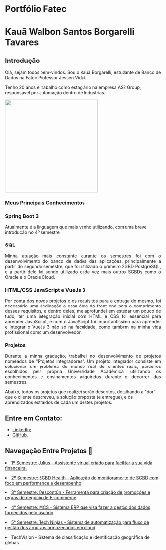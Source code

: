 # Portfólio Fatec

# Kauã Walbon Santos Borgarelli Tavares

## Introdução

Olá, sejam todos bem-vindos. Sou o Kauã Borgarelli, estudante de Banco de Dados na Fatec Professor Jessen Vidal.

Tenho 20 anos e trabalho como estagiário na empresa AS2 Group, responsável por automação dentro de Industrias. <br/>

<img src ="https://github.com/Borgarelli/Portfolio-Fatec/assets/79945984/76f2e3ea-1d17-4e14-a281-cf2e2e39b239" width="300"/>



### Meus Principais Conhecimentos

### Spring Boot 3
Atualmente é a linguagem que mais venho utilizando, com uma breve introdução no 4º semestre 

### SQL
<p style="text-align: justify;">
Minha atuação mais constante durante os semestres foi com o desenvolvimento do banco de dados das aplicações, principalmente a partir do segundo semestre, que foi utilizado o primeiro SGBD PostgreSQL, e a partir dele foi sendo utilizado cada vez mais outros SGBDs como o Oracle e o Oracle Cloud.</p>

### HTML/CSS JavaScript e VueJs 3
<p style="text-align: justify;">
Por conta dos novos projetos e os requisitos para a entrega do mesmo, foi necessário uma dedicação a essa área do front-end para o comprimento desses requisitos, e dentro deles, me aprofundei em estudar um pouco de tudo, ter uma integração inicial com HTML e CSS foi essencial para aprender JavaScript, e com o JavaScript foi importantissimo para aprender e integrar o VueJs 3 não só na faculdade, como também na minha vida profissional como um desenvolvedor.
</p>

### Projetos

<p style="text-align: justify;">
Durante a minha gradução, trabalhei no desenvolvimento de projetos nomeados de "Projetos integradores". Um projeto integrador consiste em solucionar um problema do mundo real de clientes reais, parceiros escolhidos pela própria Universidade Acadêmica, utilizando os conhecimentos e ensinamentos adquiridos durante o decorrer dos semestres.

Abaixo, todos os projetos que realizei serão descritos, detalhando a "dor" que o cliente descreveu, a solução proposta (e entregue), e os aprendizados extraídos de cada um destes projetos.
</p>

## Entre em Contato:

- [LinkedIn;](https://www.linkedin.com/in/kau%C3%A3-borgarelli-5bb67220a/)
- [GitHub.](https://github.com/Borgarelli)

## Navegação Entre Projetos :link:
 
<p align="justify" style="font-family:roboto;"><li><a href="https://github.com/Borgarelli/Portfolio-Fatec/blob/main/Julius.md"> 1º Semestre: Julius - Assistente virtual criado para facilitar a sua vida financeira.</a></li></p>
<p align="justify" style="font-family:roboto;"><li><a href="https://github.com/Borgarelli/Portfolio-Fatec/blob/main/SGBD_Health.md"> 2º Semestre: SGBD Health - Aplicação de monitoramento de SGBD com foco em performance e desempenho</a></li></p>
<p align="justify" style="font-family:roboto;"><li><a href="https://github.com/Borgarelli/Portfolio-Fatec/blob/main/Descont0n.md"> 3° Semestre: Descont0n - Ferramenta para criação de promoções e regras de negócio de E-commerce</a></li></p>
<p align="justify" style="font-family:roboto;"><li><a href="https://github.com/Borgarelli/Portfolio-Fatec/blob/main/MCS.md">4° Semestre: MCS - Sistema ERP que visa fazer a gestão dos dados fornecidos pelo usuário</a></li></p>
<p align="justify" style="font-family:roboto;"><li><a href="https://github.com/Borgarelli/Portfolio-Fatec/blob/main/TechNinjas.md">5° Semestre: Tech Ninjas - Sistema de automatização para fluxo de gestão dos arquivos armazenados em cloud</a></li></p>
<p align="justify" style="font-family:roboto;"><li><a>TechVision - Sistema de classificação e identificação geográfica de glebas</a></li></p>
